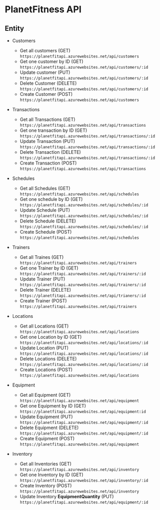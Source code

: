 # PlanetFitness API

## Entity

- Customers
   - Get all customers  (GET)
         `https://planetfitapi.azurewebsites.net/api/customers` 
    - Get one customer by ID (GET)
         `https://planetfitapi.azurewebsites.net/api/customers/:id`
    - Update customer (PUT)
         `https://planetfitapi.azurewebsites.net/api/customers/:id`
    - Delete Customer (DELETE)  
        `https://planetfitapi.azurewebsites.net/api/customers/:id`
    - Create Customer  (POST)
        `https://planetfitapi.azurewebsites.net/api/customers`
        

- Transactions
   - Get all Transactions  (GET)
         `https://planetfitapi.azurewebsites.net/api/transactions` 
    - Get one transaction by ID (GET)
         `https://planetfitapi.azurewebsites.net/api/transactions/:id`
    - Update Transaction (PUT)
         `https://planetfitapi.azurewebsites.net/api/transactions/:id`
    - Delete Transaction (DELETE)  
        `https://planetfitapi.azurewebsites.net/api/transactions/:id`
    - Create Transaction  (POST)
        `https://planetfitapi.azurewebsites.net/api/transactions`

- Schedules
   - Get all Schedules  (GET)
         `https://planetfitapi.azurewebsites.net/api/schedules` 
    - Get one schedule by ID (GET)
         `https://planetfitapi.azurewebsites.net/api/schedules/:id`
    - Update Schedule (PUT)
         `https://planetfitapi.azurewebsites.net/api/schedules/:id`
    - Delete Schedule (DELETE)  
        `https://planetfitapi.azurewebsites.net/api/schedules/:id`
    - Create Schedule  (POST)
        `https://planetfitapi.azurewebsites.net/api/schedules`

- Trainers
   - Get all Traines  (GET)
         `https://planetfitapi.azurewebsites.net/api/trainers` 
    - Get one Trainer by ID (GET)
         `https://planetfitapi.azurewebsites.net/api/trainers/:id`
    - Update Trainer (PUT)
         `https://planetfitapi.azurewebsites.net/api/trainers/:id`
    - Delete Trainer (DELETE)  
        `https://planetfitapi.azurewebsites.net/api/trianers/:id`
    - Create Trainer  (POST)
        `https://planetfitapi.azurewebsites.net/api/trainers`

- Locations
   - Get all Locations  (GET)
         `https://planetfitapi.azurewebsites.net/api/locations` 
    - Get one Location by ID (GET)
         `https://planetfitapi.azurewebsites.net/api/locations/:id`
    - Update Location (PUT)
         `https://planetfitapi.azurewebsites.net/api/locations/:id`
    - Delete Locations (DELETE)  
        `https://planetfitapi.azurewebsites.net/api/locations/:id`
    - Create Locations  (POST)
        `https://planetfitapi.azurewebsites.net/api/locations`

- Equipment
   - Get all Equipment  (GET)
         `https://planetfitapi.azurewebsites.net/api/equipment` 
    - Get one Equipment by ID (GET)
         `https://planetfitapi.azurewebsites.net/api/equipment:id`
    - Update Equipment (PUT)
         `https://planetfitapi.azurewebsites.net/api/equipment/:id`
    - Delete Equipment (DELETE)  
        `https://planetfitapi.azurewebsites.net/api/equipment/:id`
    - Create Equipment  (POST)
        `https://planetfitapi.azurewebsites.net/api/equipment`

- Inventory
   - Get all Inventories  (GET)
         `https://planetfitapi.azurewebsites.net/api/inventory` 
    - Get one Inventory by ID (GET)
         `https://planetfitapi.azurewebsites.net/api/inventory/:id`
    - Create Inventory  (POST)   
        `https://planetfitapi.azurewebsites.net/api/inventory`
    - Update Inventory **EquipmentQuantity** (PUT)
         `https://planetfitapi.azurewebsites.net/api/equipment/:id`